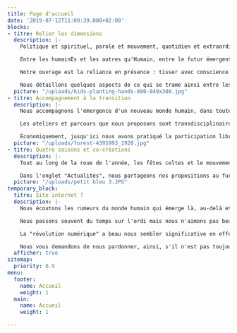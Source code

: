 ```yaml
---
title: Page d'accueil
date: '2019-07-12T11:09:39.000+02:00'
blocks:
- titre: Relier les dimensions
  description: |-
    Politique et spirituel, parole et mouvement, quotidien et extraordinaire, engagements dans l'action concrète ou dans la réflexion, le silence et la célébration, l'écologie pratique et l'écologie profonde...

    Entre les humainEs et les autres qu'Humain, entre le futur émergent et l'attention au sens de nos histoires...

    Notre ouvrage est la reliance en présence : tisser avec conscience le complexe écheveau du réel, fils entremêlés.

    Nous détaillons quelques aspects de ce qui se trame ainsi entre les "dimensions", les différents champs de nos vies, dans l'onglet "Articles".
  picture: "/uploads/kids-planting-hands-800-849x300.jpg"
- titre: Accompagnement à la transition
  description: |-
    Nous accompagnons l'émergence d'un nouveau monde humain, dans toutes les dimensions d'une culture écologique et sociale saine - telles qu'elles apparaissent par exemple dans la fleur de la permaculture (alimentation, habitat, santé, économie, arts, technologies, etc.) - en développant notre sensibilité, en approfondissant notre intelligence des relations et notre compréhension du Vivant.

    Les ateliers et parcours que nous proposons sont transdisciplinaires et expérientiels. Le vécu collectif nous semble aussi important que les approches formelles. Nous veillons à l'équivalence, et à tenir une posture de co-facilitation ajustée aux réels besoins en présence.

    Économiquement, jusqu'ici nous avons pratiqué la participation libre et consciente avec bonheur.
  picture: "/uploads/forest-4395993_1920.jpg"
- titre: Quatre saisons et co-créations
  description: |-
    Tout au long de la roue de l'année, les fêtes celtes et le mouvement de la nature nous inspirent. Imbolc, Beltaine, Lugnasad & Samain, parfois les solstices ou les équinoxes : nous proposons des cercles et des ateliers ajustés à ces dates et aussi d'autres, à d'autres moments, et des ateliers, rencontres ou parcours spécifiques adaptés aux groupes auprès desquels nous travaillons.

    Dans l'onglet "Actualités", nous partageons nos propositions au fur et à mesure (en principe), et les archives demeurent pour se faire une idée de ce qui déjà a eu lieu.
  picture: "/uploads/petit bleu 3.JPG"
temporary_block:
  titre: Site internet ?
  description: |-
    Nous écoutons les rumeurs du monde humain qui émerge là, au-delà et de toutes parts...

    Nous passons souvent du temps sur l'ordi mais nous n'aimons pas beaucoup ça au fond : nos cœurs nous appellent ailleurs.

    La "révolution numérique" a beau nous sembler significative en effet dans l'histoire de l'humanité, ça n'est pas une évidence pour nous de faire un site internet, en fait.

    Nous vous demandons de nous pardonner, ainsi, s'il n'est pas toujours à jour, ou si certaines formules ne sont pas aussi ajustées que nous le souhaiterions. À bientôt peut-être dans le monde en vrai !
  afficher: true
sitemap:
  priority: 0.9
menu:
  footer:
    name: Accueil
    weight: 1
  main:
    name: Accueil
    weight: 1

---
```

